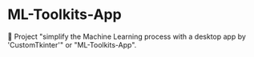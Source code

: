 # ML-Toolkits-App
🚀 Project "simplify the Machine Learning process with a desktop app by 'CustomTkinter'" or "ML-Toolkits-App".
